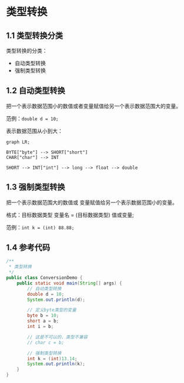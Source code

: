 # 类型转换

## 1.1 类型转换分类

类型转换的分类：

- 自动类型转换
- 强制类型转换

## 1.2 自动类型转换

把一个表示数据范围小的数值或者变量赋值给另一个表示数据范围大的变量。

范例：`double d = 10;`

表示数据范围从小到大：

```mermaid
graph LR;

BYTE["byte"] --> SHORT["short"]
CHAR["char"] --> INT

SHORT --> INT["int"] --> long --> float --> double

```

## 1.3 强制类型转换

把一个表示数据范围大的数值或 变量赋值给另一个表示数据范围小的变量。

格式：目标数据类型 变量名 = (目标数据类型) 值或变量;

范例：`int k = (int) 88.88;`

## 1.4 参考代码

```java
/**
 * 类型转换
 */
public class ConversionDemo {
    public static void main(String[] args) {
        // 自动类型转换
        double d = 10;
        System.out.println(d);

        // 定义byte类型的变量
        byte b = 10;
        short a = b;
        int i = b;

        // 这是不可以的，类型不兼容
        // char c = b;

        // 强制类型转换
        int k = (int)13.14;
        System.out.println(k);
    }
}
```



